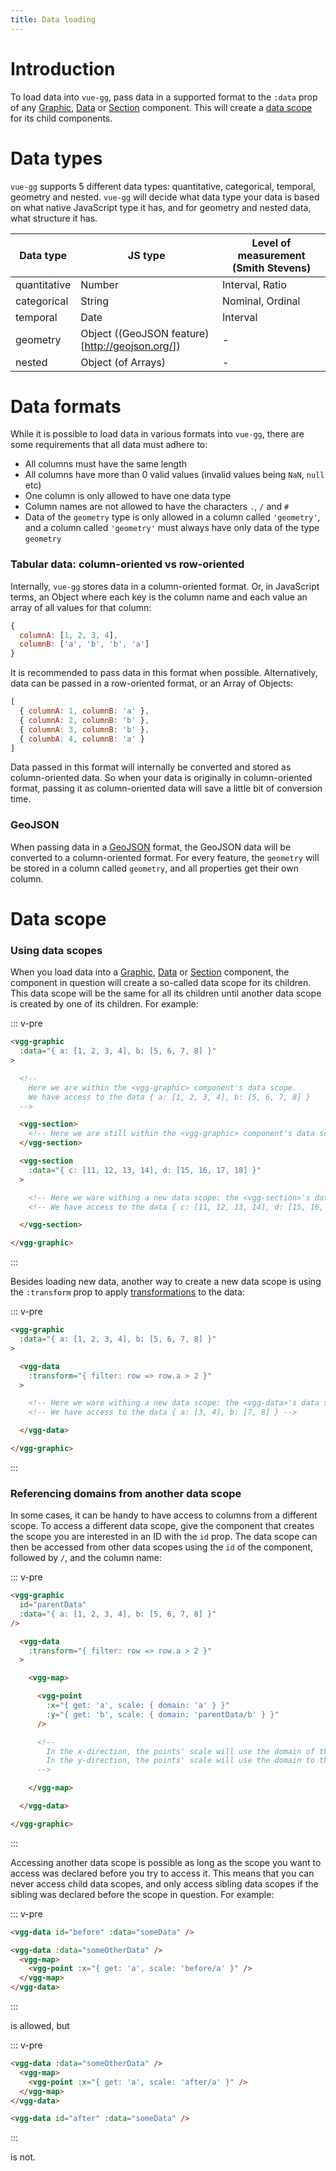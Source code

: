 ```yaml
---
title: Data loading
---
```


# Introduction

To load data into `vue-gg`, pass data in a supported format to the `:data` prop
of any [Graphic](../core/graphic.md), [Data](../core/data.md) or
[Section](../core/section.md) component. This will create a [data scope](#data-scope)
for its child components.

# Data types

`vue-gg` supports 5 different data types: quantitative, categorical, temporal,
geometry and nested. `vue-gg` will decide what data type your data is based on
what native JavaScript type it has, and for geometry and nested data, what structure
it has.

| Data type    | JS type                                         | Level of measurement (Smith Stevens) |
| ------------ | ----------------------------------------------- | ------------------------------------ |
| quantitative | Number                                          | Interval, Ratio                      |
| categorical  | String                                          | Nominal, Ordinal                     |
| temporal     | Date                                            | Interval                             |
| geometry     | Object ((GeoJSON feature)[http://geojson.org/]) | -                                    |
| nested       | Object (of Arrays)                              | -                                    |

# Data formats

While it is possible to load data in various formats into `vue-gg`, there are some
requirements that all data must adhere to:

- All columns must have the same length
- All columns have more than 0 valid values (invalid values being `NaN`, `null` etc)
- One column is only allowed to have one data type
- Column names are not allowed to have the characters `.`, `/` and `#`
- Data of the `geometry` type is only allowed in a column called `'geometry'`, and
a column called `'geometry'` must always have only data of the type `geometry`

### Tabular data: column-oriented vs row-oriented

Internally, `vue-gg` stores data in a column-oriented format. Or, in JavaScript
terms, an Object where each key is the column name and each value an array of all values for that column:

```js
{
  columnA: [1, 2, 3, 4],
  columnB: ['a', 'b', 'b', 'a']
}
```

It is recommended to pass data in this format when possible.
Alternatively, data can be passed in a row-oriented format, or an Array of Objects:

```js
[
  { columnA: 1, columnB: 'a' },
  { columnA: 2, columnB: 'b' },
  { columnA: 3, columnB: 'b' },
  { columbA: 4, columnB: 'a' }
]
```

Data passed in this format will internally be converted and stored as column-oriented
data. So when your data is originally in column-oriented format, passing it as
column-oriented data will save a little bit of conversion time.

### GeoJSON

When passing data in a [GeoJSON](http://geojson.org/) format, the GeoJSON data
will be converted to a column-oriented format. For every feature, the `geometry`
will be stored in a column called `geometry`, and all properties get their own
column.

# Data scope

### Using data scopes

When you load data into a [Graphic](../core/graphic.md), [Data](../core/data.md) or
[Section](../core/section.md) component, the component in question will create
a so-called data scope for its children. This data scope will be the same for
all its children until another data scope is created by one of its children.
For example:

::: v-pre
```html
<vgg-graphic
  :data="{ a: [1, 2, 3, 4], b: [5, 6, 7, 8] }"
>

  <!--
    Here we are within the <vgg-graphic> component's data scope.
    We have access to the data { a: [1, 2, 3, 4], b: [5, 6, 7, 8] }
  -->

  <vgg-section>
    <!-- Here we are still within the <vgg-graphic> component's data scope. -->
  </vgg-section>

  <vgg-section
    :data="{ c: [11, 12, 13, 14], d: [15, 16, 17, 18] }"
  >

    <!-- Here we ware withing a new data scope: the <vgg-section>'s data scope. -->
    <!-- We have access to the data { c: [11, 12, 13, 14], d: [15, 16, 17, 18] } -->

  </vgg-section>

</vgg-graphic>
```
:::

Besides loading new data, another way to create a new data scope is using the
`:transform` prop to apply [transformations](./transformating-data.md) to the data:

::: v-pre
```html
<vgg-graphic
  :data="{ a: [1, 2, 3, 4], b: [5, 6, 7, 8] }"
>

  <vgg-data
    :transform="{ filter: row => row.a > 2 }"
  >

    <!-- Here we ware withing a new data scope: the <vgg-data>'s data scope. -->
    <!-- We have access to the data { a: [3, 4], b: [7, 8] } -->

  </vgg-data>

</vgg-graphic>
```
:::

### Referencing domains from another data scope

In some cases, it can be handy to have access to columns from a different scope. To
access a different data scope, give the component that creates the scope you
are interested in an ID with the `id` prop. The data scope can then be accessed
from other data scopes using the `id` of the component, followed by `/`, and the
column name:

::: v-pre
```html
<vgg-graphic
  id="parentData"
  :data="{ a: [1, 2, 3, 4], b: [5, 6, 7, 8] }"
/>

  <vgg-data
    :transform="{ filter: row => row.a > 2 }"
  >

    <vgg-map>

      <vgg-point
        :x="{ get: 'a', scale: { domain: 'a' } }"
        :y="{ get: 'b', scale: { domain: 'parentData/b' } }"
      />

      <!--
        In the x-direction, the points' scale will use the domain of the filtered data.
        In the y-direction, the points' scale will use the domain to the unfiltered data.
      -->

    </vgg-map>

  </vgg-data>

</vgg-graphic>
```
:::

Accessing another data scope is possible as long as the scope you want to access
was declared before you try to access it. This means that you can never access
child data scopes, and only access sibling data scopes if the sibling was declared
before the scope in question. For example:

::: v-pre
```html
<vgg-data id="before" :data="someData" />

<vgg-data :data="someOtherData" />
  <vgg-map>
    <vgg-point :x="{ get: 'a', scale: 'before/a' }" />
  </vgg-map>
</vgg-data>
```
:::

is allowed, but

::: v-pre
```html
<vgg-data :data="someOtherData" />
  <vgg-map>
    <vgg-point :x="{ get: 'a', scale: 'after/a' }" />
  </vgg-map>
</vgg-data>

<vgg-data id="after" :data="someData" />
```
:::

is not.

